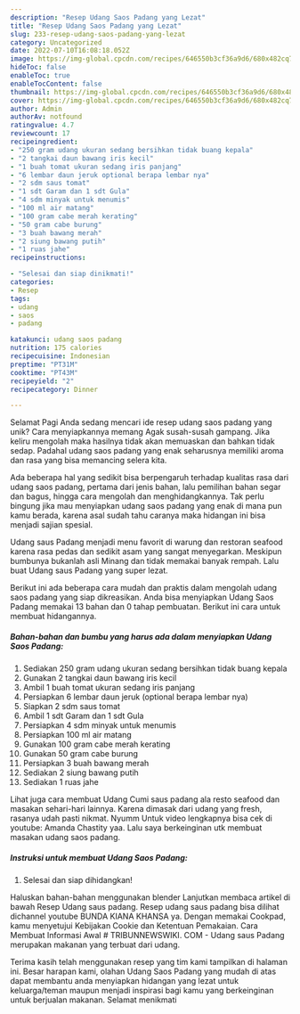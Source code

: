 ```yaml
---
description: "Resep Udang Saos Padang yang Lezat"
title: "Resep Udang Saos Padang yang Lezat"
slug: 233-resep-udang-saos-padang-yang-lezat
category: Uncategorized
date: 2022-07-10T16:08:18.052Z
image: https://img-global.cpcdn.com/recipes/646550b3cf36a9d6/680x482cq70/udang-saos-padang-foto-resep-utama.jpg
hideToc: false
enableToc: true
enableTocContent: false
thumbnail: https://img-global.cpcdn.com/recipes/646550b3cf36a9d6/680x482cq70/udang-saos-padang-foto-resep-utama.jpg
cover: https://img-global.cpcdn.com/recipes/646550b3cf36a9d6/680x482cq70/udang-saos-padang-foto-resep-utama.jpg
author: Admin
authorAv: notfound
ratingvalue: 4.7
reviewcount: 17
recipeingredient:
- "250 gram udang ukuran sedang bersihkan tidak buang kepala"
- "2 tangkai daun bawang iris kecil"
- "1 buah tomat ukuran sedang iris panjang"
- "6 lembar daun jeruk optional berapa lembar nya"
- "2 sdm saus tomat"
- "1 sdt Garam dan 1 sdt Gula"
- "4 sdm minyak untuk menumis"
- "100 ml air matang"
- "100 gram cabe merah kerating"
- "50 gram cabe burung"
- "3 buah bawang merah"
- "2 siung bawang putih"
- "1 ruas jahe"
recipeinstructions:

- "Selesai dan siap dinikmati!"
categories:
- Resep
tags:
- udang
- saos
- padang

katakunci: udang saos padang 
nutrition: 175 calories
recipecuisine: Indonesian
preptime: "PT31M"
cooktime: "PT43M"
recipeyield: "2"
recipecategory: Dinner

---
```



Selamat Pagi Anda sedang mencari ide resep udang saos padang yang unik? Cara menyiapkannya memang Agak susah-susah gampang. Jika keliru mengolah maka hasilnya tidak akan memuaskan dan bahkan tidak sedap. Padahal udang saos padang yang enak seharusnya memiliki aroma dan rasa yang bisa memancing selera kita.


Ada beberapa hal yang sedikit bisa berpengaruh terhadap kualitas rasa dari udang saos padang, pertama dari jenis bahan, lalu pemilihan bahan segar dan bagus, hingga cara mengolah dan menghidangkannya. Tak perlu bingung jika mau menyiapkan udang saos padang yang enak di mana pun kamu berada, karena asal sudah tahu caranya maka hidangan ini bisa menjadi sajian spesial.

Udang saus Padang menjadi menu favorit di warung dan restoran seafood karena rasa pedas dan sedikit asam yang sangat menyegarkan. Meskipun bumbunya bukanlah asli Minang dan tidak memakai banyak rempah. Lalu buat Udang saus Padang yang super lezat.


Berikut ini ada beberapa cara mudah dan praktis dalam mengolah udang saos padang yang siap dikreasikan. Anda bisa menyiapkan Udang Saos Padang memakai 13 bahan dan 0 tahap pembuatan. Berikut ini cara untuk membuat hidangannya.

<!--inarticleads1-->

##### Bahan-bahan dan bumbu yang harus ada dalam menyiapkan Udang Saos Padang:

1. Sediakan 250 gram udang ukuran sedang bersihkan tidak buang kepala
1. Gunakan 2 tangkai daun bawang iris kecil
1. Ambil 1 buah tomat ukuran sedang iris panjang
1. Persiapkan 6 lembar daun jeruk (optional berapa lembar nya)
1. Siapkan 2 sdm saus tomat
1. Ambil 1 sdt Garam dan 1 sdt Gula
1. Persiapkan 4 sdm minyak untuk menumis
1. Persiapkan 100 ml air matang
1. Gunakan 100 gram cabe merah kerating
1. Gunakan 50 gram cabe burung
1. Persiapkan 3 buah bawang merah
1. Sediakan 2 siung bawang putih
1. Sediakan 1 ruas jahe


Lihat juga cara membuat Udang Cumi saus padang ala resto seafood dan masakan sehari-hari lainnya. Karena dimasak dari udang yang fresh, rasanya udah pasti nikmat. Nyumm Untuk video lengkapnya bisa cek di youtube: Amanda Chastity yaa. Lalu saya berkeinginan utk membuat masakan udang saos padang. 

<!--inarticleads2-->

##### Instruksi untuk membuat Udang Saos Padang:


1. Selesai dan siap dihidangkan!

Haluskan bahan-bahan menggunakan blender Lanjutkan membaca artikel di bawah Resep Udang saus padang. Resep udang saus padang bisa dilihat dichannel youtube BUNDA KIANA KHANSA ya. Dengan memakai Cookpad, kamu menyetujui Kebijakan Cookie dan Ketentuan Pemakaian. Cara Membuat Informasi Awal # TRIBUNNEWSWIKI. COM - Udang saus Padang merupakan makanan yang terbuat dari udang. 

Terima kasih telah menggunakan resep yang tim kami tampilkan di halaman ini. Besar harapan kami, olahan Udang Saos Padang yang mudah di atas dapat membantu anda menyiapkan hidangan yang lezat untuk keluarga/teman maupun menjadi inspirasi bagi kamu yang berkeinginan untuk berjualan makanan. Selamat menikmati
